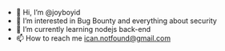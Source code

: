 - 👋 Hi, I’m @joyboyid
- 👀 I’m interested in Bug Bounty and everything about security
- 🌱 I’m currently learning nodejs back-end
- 📫 How to reach me ican.notfound@gmail.com

<!---
joyboyid/joyboyid is a ✨ special ✨ repository because its `README.md` (this file) appears on your GitHub profile.
You can click the Preview link to take a look at your changes.
--->
